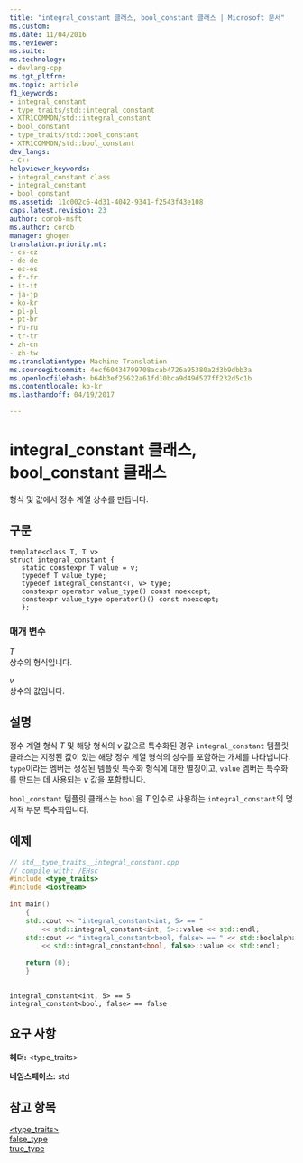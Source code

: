 ```yaml
---
title: "integral_constant 클래스, bool_constant 클래스 | Microsoft 문서"
ms.custom: 
ms.date: 11/04/2016
ms.reviewer: 
ms.suite: 
ms.technology:
- devlang-cpp
ms.tgt_pltfrm: 
ms.topic: article
f1_keywords:
- integral_constant
- type_traits/std::integral_constant
- XTR1COMMON/std::integral_constant
- bool_constant
- type_traits/std::bool_constant
- XTR1COMMON/std::bool_constant
dev_langs:
- C++
helpviewer_keywords:
- integral_constant class
- integral_constant
- bool_constant
ms.assetid: 11c002c6-4d31-4042-9341-f2543f43e108
caps.latest.revision: 23
author: corob-msft
ms.author: corob
manager: ghogen
translation.priority.mt:
- cs-cz
- de-de
- es-es
- fr-fr
- it-it
- ja-jp
- ko-kr
- pl-pl
- pt-br
- ru-ru
- tr-tr
- zh-cn
- zh-tw
ms.translationtype: Machine Translation
ms.sourcegitcommit: 4ecf60434799708acab4726a95380a2d3b9dbb3a
ms.openlocfilehash: b64b3ef25622a61fd10bca9d49d527ff232d5c1b
ms.contentlocale: ko-kr
ms.lasthandoff: 04/19/2017

---
```

# <a name="integralconstant-class-boolconstant-class"></a>integral_constant 클래스, bool_constant 클래스
형식 및 값에서 정수 계열 상수를 만듭니다.  
  
## <a name="syntax"></a>구문  
  
```
template<class T, T v>
struct integral_constant {  
   static constexpr T value = v;  
   typedef T value_type;  
   typedef integral_constant<T, v> type;  
   constexpr operator value_type() const noexcept;  
   constexpr value_type operator()() const noexcept;  
   };  
```
  
### <a name="parameters"></a>매개 변수  
*T*  
상수의 형식입니다.  
  
*v*  
상수의 값입니다.  
  
## <a name="remarks"></a>설명  
정수 계열 형식 *T* 및 해당 형식의 *v* 값으로 특수화된 경우 `integral_constant` 템플릿 클래스는 지정된 값이 있는 해당 정수 계열 형식의 상수를 포함하는 개체를 나타냅니다. `type`이라는 멤버는 생성된 템플릿 특수화 형식에 대한 별칭이고, `value` 멤버는 특수화를 만드는 데 사용되는 *v* 값을 포함합니다.  
  
`bool_constant` 템플릿 클래스는 `bool`을 *T* 인수로 사용하는 `integral_constant`의 명시적 부분 특수화입니다.  
  
## <a name="example"></a>예제  
  
```cpp  
// std__type_traits__integral_constant.cpp   
// compile with: /EHsc   
#include <type_traits>   
#include <iostream>   
  
int main()   
    {   
    std::cout << "integral_constant<int, 5> == "   
        << std::integral_constant<int, 5>::value << std::endl;   
    std::cout << "integral_constant<bool, false> == " << std::boolalpha   
        << std::integral_constant<bool, false>::value << std::endl;   
  
    return (0);   
    }  
  
```  
  
```Output  
integral_constant<int, 5> == 5  
integral_constant<bool, false> == false  
```  
  
## <a name="requirements"></a>요구 사항  

**헤더:** \<type_traits>
  
**네임스페이스:** std  
  
## <a name="see-also"></a>참고 항목  
 [<type_traits>](../standard-library/type-traits.md)   
 [false_type](../standard-library/type-traits-typedefs.md#false_type)   
 [true_type](../standard-library/type-traits-typedefs.md#true_type)


